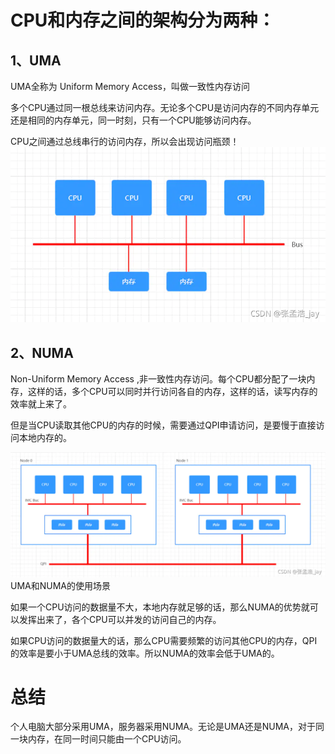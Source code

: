 # CPU和内存之间的架构分为两种：

## 1、UMA

UMA全称为 Uniform Memory Access，叫做一致性内存访问

多个CPU通过同一根总线来访问内存。无论多个CPU是访问内存的不同内存单元还是相同的内存单元，同一时刻，只有一个CPU能够访问内存。

CPU之间通过总线串行的访问内存，所以会出现访问瓶颈！
![在这里插入图片描述](CPU和内存的架构UMA和NUMA.assets/16918414601881.png)

## 2、NUMA

Non-Uniform Memory Access ,非一致性内存访问。每个CPU都分配了一块内存，这样的话，多个CPU可以同时并行访问各自的内存，这样的话，读写内存的效率就上来了。

但是当CPU读取其他CPU的内存的时候，需要通过QPI申请访问，是要慢于直接访问本地内存的。

![在这里插入图片描述](CPU和内存的架构UMA和NUMA.assets/16918414620543.png)
UMA和NUMA的使用场景

如果一个CPU访问的数据量不大，本地内存就足够的话，那么NUMA的优势就可以发挥出来了，各个CPU可以并发的访问自己的内存。

如果CPU访问的数据量大的话，那么CPU需要频繁的访问其他CPU的内存，QPI的效率是要小于UMA总线的效率。所以NUMA的效率会低于UMA的。

# 总结

个人电脑大部分采用UMA，服务器采用NUMA。无论是UMA还是NUMA，对于同一块内存，在同一时间只能由一个CPU访问。
